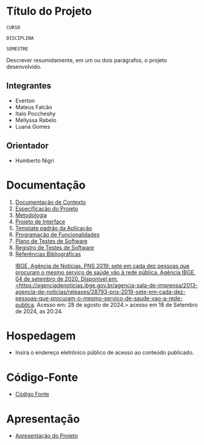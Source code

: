 # Título do Projeto

`CURSO`

`DISCIPLINA`

`SEMESTRE`

Descrever resumidamente, em um ou dois parágrafos, o projeto desenvolvido.

## Integrantes

* Everton
* Mateus Falcão
* Italo Poccheshy
* Mellyssa Rabelo
* Luana Gomes

## Orientador

* Humberto Nigri

# Documentação

<ol>
<li><a href="documentos/01-Documentação de Contexto.md"> Documentação de Contexto</a></li>
<li><a href="documentos/02-Especificação do Projeto.md"> Especificação do Projeto</a></li>
<li><a href="documentos/03-Metodologia.md"> Metodologia</a></li>
<li><a href="documentos/04-Projeto de Interface.md"> Projeto de Interface</a></li>
<li><a href="documentos/05-Template padrão da Aplicação.md"> Template padrão da Aplicação</a></li>
<li><a href="documentos/06-Programação de Funcionalidades.md"> Programação de Funcionalidades</a></li>
<li><a href="documentos/07-Plano de Testes de Software.md"> Plano de Testes de Software</a></li>
<li><a href="documentos/08-Registro de Testes de Software.md"> Registro de Testes de Software</a></li>
<li><a href="documentos/09-Referências.md"> Referências Bibliográficas 

IBGE, Agência de Notícias. PNS 2019: sete em cada dez pessoas que procuram o mesmo serviço de saúde vão à rede pública. Agência IBGE, 04 de setembro de 2020. Disponível em: <https://agenciadenoticias.ibge.gov.br/agencia-sala-de-imprensa/2013-agencia-de-noticias/releases/28793-pns-2019-sete-em-cada-dez-pessoas-que-procuram-o-mesmo-servico-de-saude-vao-a-rede-publica. Acesso em: 28 de agosto de 2024.> acesso em 18 de Setembro de 2024, as 20:24.

</a></li>
</ol>

# Hospedagem

* Insira o endereço eletrônico público de acesso ao conteúdo publicado. 

# Código-Fonte

* <a href="codigo-fonte/README.md">Código Fonte</a>

# Apresentação

* <a href="apresentacao/README.md">Apresentação do Projeto</a>
